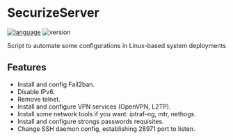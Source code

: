 # SecurizeServer
<a href="https://www.gnu.org/software/bash/"><img alt="language" src="https://img.shields.io/badge/Lang-Bash-blue.svg"></a>
<img alt="version" src="https://img.shields.io/badge/Version-1.3-green.svg">

Script to automate some configurations in Linux-based system deployments

## Features
- Install and config Fail2ban.
- Disable IPv6.
- Remove telnet.
- Install and configure VPN services (OpenVPN, L2TP).
- Install some network tools if you want: iptraf-ng, mtr, nethogs.
- Install and configure strongs passwords requisites.
- Change SSH daemon config, establishing 28971 port to listen.
